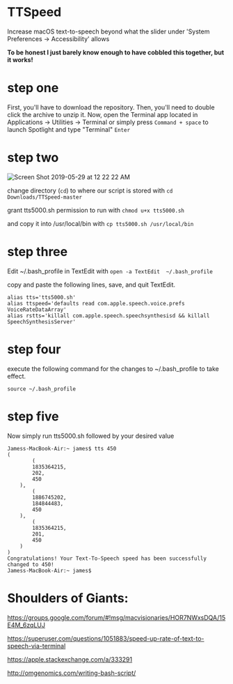 # TTSpeed
Increase macOS text-to-speech beyond what the slider under 'System Preferences -> Accessibility' allows

**To be honest I just barely know enough to have cobbled this together, but it works!**

# step one

First, you'll have to download the repository. Then, you'll need to double click the archive to unzip it. Now, open the Terminal app located in Applications -> Utilities -> Terminal or simply press `Command + space` to launch Spotlight and type "Terminal" `Enter`

# step two

![Screen Shot 2019-05-29 at 12 22 22 AM](https://user-images.githubusercontent.com/8946291/58537927-dc2df900-81a8-11e9-966a-fc39e04b9705.png)

change directory (`cd`) to where our script is stored with `cd Downloads/TTSpeed-master`

grant tts5000.sh permission to run with `chmod u+x tts5000.sh` 

and copy it into /usr/local/bin with `cp tts5000.sh /usr/local/bin` 

# step three

Edit ~/.bash_profile in TextEdit with `open -a TextEdit  ~/.bash_profile`

copy and paste the following lines, save, and quit TextEdit.

    alias tts='tts5000.sh'
    alias ttspeed='defaults read com.apple.speech.voice.prefs VoiceRateDataArray'
    alias rstts='killall com.apple.speech.speechsynthesisd && killall SpeechSynthesisServer'

# step four

execute the following command for the changes to ~/.bash_profile to take effect.

    source ~/.bash_profile

# step five

Now simply run tts5000.sh followed by your desired value

    Jamess-MacBook-Air:~ james$ tts 450
    (
            (
            1835364215,
            202,
            450
        ),
            (
            1886745202,
            184844483,
            450
        ),
            (
            1835364215,
            201,
            450
        )
    )
    Congratulations! Your Text-To-Speech speed has been successfully changed to 450!
    Jamess-MacBook-Air:~ james$ 
    
    
# Shoulders of Giants:

https://groups.google.com/forum/#!msg/macvisionaries/HOR7NWxsDQA/15E4M_6zqLUJ

https://superuser.com/questions/1051883/speed-up-rate-of-text-to-speech-via-terminal

https://apple.stackexchange.com/a/333291

http://omgenomics.com/writing-bash-script/
